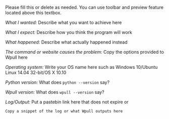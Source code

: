 Please fill this or delete as needed. You can use toolbar and preview feature located above this textbox.

*What I wanted:* Describe what you want to achieve here
 
*What I expect:* Describe how you think the program will work

*What happened:* Describe what actually happened instead

*The command or website causes the problem:* Copy the options provided to Wpull here

*Operating system:* Write your OS name here such as Windows 10/Ubuntu Linux 14.04 32-bit/OS X 10.10

*Python version:* What does `python --version` say?

*Wpull version:* What does `wpull --version` say?

*Log/Output:* Put a pastebin link here that does not expire or

```
Copy a snippet of the log or what Wpull outputs here
```
